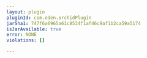 ```yaml
---
layout: plugin
pluginId: com.eden.orchidPlugin
jarSha1: 747f6a6965a61c8534f1af46c9af1b2ca59a5174
isJarAvailable: true
error: NONE
violations: []

---
```

